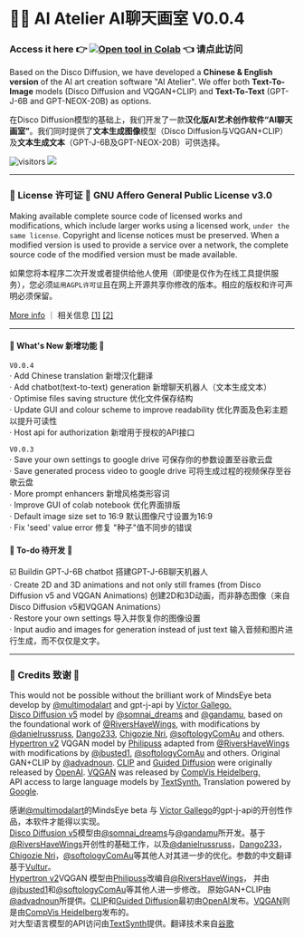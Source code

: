# 🔮🎯 AI Atelier AI聊天画室  V0.0.4
###  Access it here 👉 [![Open tool in Colab](https://colab.research.google.com/assets/colab-badge.svg)](https://colab.research.google.com/drive/1Uhv0oKkHcMeQcGaNm2SNUs6--hn4f9PQ?usp=sharing) 👈 请点此访问
Based on the Disco Diffusion, we have developed a **Chinese & English version** of the AI art creation software "AI Atelier". We offer both **Text-To-Image** models (Disco Diffusion and VQGAN+CLIP) and **Text-To-Text** (GPT-J-6B and GPT-NEOX-20B) as options.

在Disco Diffusion模型的基础上，我们开发了一款**汉化版AI艺术创作软件“AI聊天画室”**。我们同时提供了**文本生成图像**模型（Disco Diffusion与VQGAN+CLIP）及**文本生成文本**（GPT-J-6B及GPT-NEOX-20B）可供选择。

![visitors](https://visitor-badge.glitch.me/badge?page_id=ai-atlier&left_text=visitors) 
<a href="https://github.com/ryananan/ai-atelier/pulse" alt="Activity">
  <img src="https://img.shields.io/github/commit-activity/m/ryananan/ai-atelier/V0.0.4" /></a>
  
--- 
### 📜 License 许可证 📜 GNU Affero General Public License v3.0

Making available complete source code of licensed works and modifications, which include larger works using a licensed work, `under the same license`. Copyright and license notices must be preserved.  When a modified version is used to provide a service over a network, the complete source code of the modified version must be made available. </br>

如果您将本程序二次开发或者提供给他人使用（即使是仅作为在线工具提供服务），您必须`延用AGPL许可证`且在网上开源共享你修改的版本。相应的版权和许可声明必须保留。

[More info](https://www.gnu.org/licenses/agpl-3.0.en.html) ｜ 相关信息 [[1]](https://machbbs.com/v2ex/375293) [[2]](https://zhuanlan.zhihu.com/p/340135415) 

---

#### 🍻 What's New 新增功能 🍻 
`V0.0.4`<br/>
· Add Chinese translation 新增汉化翻译<br/>
· Add chatbot(text-to-text) generation 新增聊天机器人（文本生成文本） <br/>
· Optimise files saving structure 优化文件保存结构 <br/>
· Update GUI and colour scheme to improve readability 优化界面及色彩主题以提升可读性 <br/>
· Host api for authorization 新增用于授权的API接口 <br/>

`V0.0.3`<br/>
· Save your own settings to google drive 可保存你的参数设置至谷歌云盘<br/>
· Save generated process video to google drive 可将生成过程的视频保存至谷歌云盘 <br/>
· More prompt enhancers 新增风格类形容词 <br/>
· Improve GUI of colab notebook 优化界面排版 <br/>
· Default image size set to 16:9 默认图像尺寸设置为16:9 <br/>
· Fix 'seed' value error  修复 "种子"值不同步的错误<br/>

#### 💭  To-do 待开发 💭
☑️ Buildin GPT-J-6B chatbot  搭建GPT-J-6B聊天机器人 <br/>
· Create 2D and 3D animations and not only still frames (from Disco Diffusion v5 and VQGAN Animations)  创建2D和3D动画，而非静态图像（来自Disco Diffusion v5和VQGAN Animations）<br/>
· Restore your own settings  导入并恢复你的图像设置<br/>
· Input audio and images for generation instead of just text 输入音频和图片进行生成，而不仅仅是文字。<br/>

---
### 🤹 Credits 致谢 🤹

This would not be possible without the brilliant work of MindsEye beta develop by <a href='https://twitter.com/multimodalart' target='_blank'>@multimodalart</a> and gpt-j-api by <a href='https://github.com/vicgalle' target='_blank'>Víctor Gallego.</a><br>
<a href="https://colab.research.google.com/github/alembics/disco-diffusion/blob/main/Disco_Diffusion.ipynb" target="_blank">Disco Diffusion v5</a> model by <a href="https://twitter.com/somnai_dreams" target="_blank">@somnai_dreams</a> and <a href="https://twitter.com/gandamu" target="_blank">@gandamu</a>, based on the foundational work of <a href="https://twitter.com/RiversHaveWings">@RiversHaveWings</a>, with modifications by <a href="https://twitter.com/danielrussruss" target="_blank">@danielrussruss</a>, <a href="https://github.com/Dango233" target="_blank">Dango233</a>, <a href="https://twitter.com/chigozienri">Chigozie Nri</a>, <a href="https://twitter.com/softologyComAu" target="_blank">@softologyComAu</a> and others.<br><a href="https://colab.research.google.com/drive/1N4UNSbtNMd31N_gAT9rAm8ZzPh62Y5ud" target="_blank">Hypertron v2</a> VQGAN model by <a href="https://github.com/Philipuss1" target="_blank">Philipuss</a> adapted from <a href="https://twitter.com/RiversHaveWings">@RiversHaveWings</a> with modifications by <a href="https://twitter.com/jbusted1">@jbusted1</a>, <a href="https://twitter.com/softologyComAu" target="_blank">@softologyComAu</a> and others. Original GAN+CLIP by <a href="https://twitter.com/advadnoun">@advadnoun</a>. <a href="https://github.com/openai/CLIP" target="_blank">CLIP</a> and <a href="https://github.com/openai/guided-diffusion" target="_blank">Guided Diffusion</a> were originally released by <a href="https://openai.com" target="_blank">OpenAI</a>. <a href="https://github.com/CompVis/taming-transformers" target="_blank">VQGAN</a> was released by <a href="https://github.com/CompVis" target="_blank">CompVis Heidelberg.</a><br>
API access to large language models by <a href="https://textsynth.com/" target="_blank">TextSynth.</a> Translation powered by <a href="https://translate.google.com/" target="_blank">Google</a>. </small><br>

<p>感谢<a href='https://twitter.com/multimodalart' target='_blank'>@multimodalart</a>的MindsEye beta 与 <a href='https://github.com/vicgalle' target='_blank'>Víctor Gallego</a>的gpt-j-api的开创性作品，本软件才能得以实现。<br>
<a href="https://colab.research.google.com/github/alembics/disco-diffusion/blob/main/Disco_Diffusion.ipynb" target="_blank">Disco Diffusion v5</a>模型由<a href="https://twitter.com/somnai_dreams" target="_blank">@somnai_dreams</a>与<a href="https://twitter.com/gandamu" target="_blank">@gandamu</a>所开发。基于<a href="https://twitter.com/RiversHaveWings">@RiversHaveWings</a>开创性的基础工作，以及<a href="https://twitter.com/danielrussruss" target="_blank">@danielrussruss</a>，<a href="https://github.com/Dango233" target="_blank">Dango233</a>，<a href="https://twitter.com/chigozienri">Chigozie Nri</a>，<a href="https://twitter.com/softologyComAu" target="_blank">@softologyComAu</a>等其他人对其进一步的优化。参数的中文翻译基于<a href="https://github.com/Vultur">Vultur</a>。<br>
<a href="https://colab.research.google.com/drive/1N4UNSbtNMd31N_gAT9rAm8ZzPh62Y5ud" target="_blank">Hypertron v2</a>VQGAN 模型由<a href="https://github.com/Philipuss1" target="_blank">Philipuss</a>改编自<a href="https://twitter.com/RiversHaveWings">@RiversHaveWings</a>， 并由<a href="https://twitter.com/jbusted1">@jbusted1</a>和<a href="https://twitter.com/softologyComAu" target="_blank">@softologyComAu</a>等其他人进一步修改。 原始GAN+CLIP由<a href="https://twitter.com/advadnoun">@advadnoun</a>所提供。<a href="https://github.com/openai/CLIP" target="_blank">CLIP</a>和<a href="https://github.com/openai/guided-diffusion" target="_blank">Guided Diffusion</a>最初由<a href="https://openai.com" target="_blank">OpenAI</a>发布。<a href="https://github.com/CompVis/taming-transformers" target="_blank">VQGAN</a>则是由<a href="https://github.com/CompVis" target="_blank">CompVis Heidelberg</a>发布的。<br>
对大型语言模型的API访问由<a href="https://textsynth.com/" target="_blank">TextSynth</a>提供。翻译技术来自<a href="https://translate.google.com/" target="_blank">谷歌


